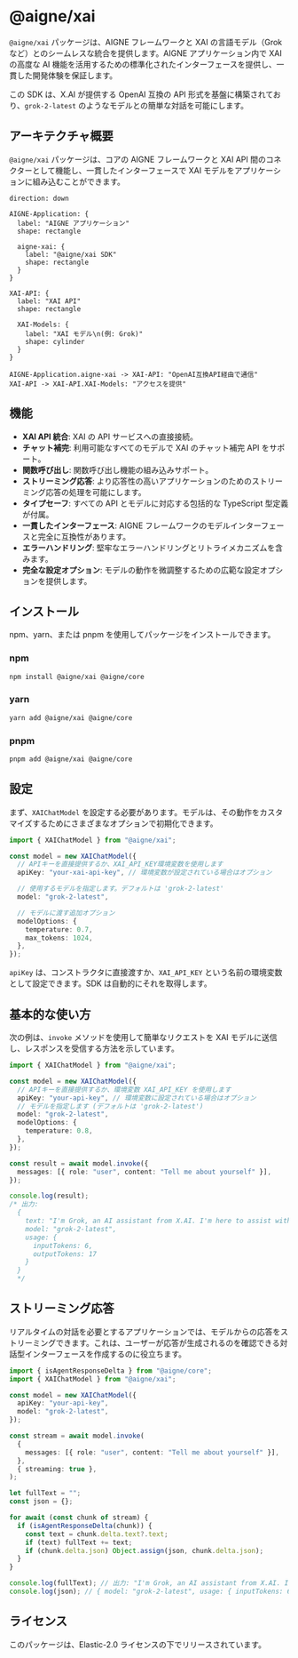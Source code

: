 # @aigne/xai

`@aigne/xai` パッケージは、AIGNE フレームワークと XAI の言語モデル（Grokなど）とのシームレスな統合を提供します。AIGNE アプリケーション内で XAI の高度な AI 機能を活用するための標準化されたインターフェースを提供し、一貫した開発体験を保証します。

この SDK は、X.AI が提供する OpenAI 互換の API 形式を基盤に構築されており、`grok-2-latest` のようなモデルとの簡単な対話を可能にします。

## アーキテクチャ概要

`@aigne/xai` パッケージは、コアの AIGNE フレームワークと XAI API 間のコネクターとして機能し、一貫したインターフェースで XAI モデルをアプリケーションに組み込むことができます。

```d2
direction: down

AIGNE-Application: {
  label: "AIGNE アプリケーション"
  shape: rectangle

  aigne-xai: {
    label: "@aigne/xai SDK"
    shape: rectangle
  }
}

XAI-API: {
  label: "XAI API"
  shape: rectangle

  XAI-Models: {
    label: "XAI モデル\n(例: Grok)"
    shape: cylinder
  }
}

AIGNE-Application.aigne-xai -> XAI-API: "OpenAI互換API経由で通信"
XAI-API -> XAI-API.XAI-Models: "アクセスを提供"
```

## 機能

*   **XAI API 統合**: XAI の API サービスへの直接接続。
*   **チャット補完**: 利用可能なすべてのモデルで XAI のチャット補完 API をサポート。
*   **関数呼び出し**: 関数呼び出し機能の組み込みサポート。
*   **ストリーミング応答**: より応答性の高いアプリケーションのためのストリーミング応答の処理を可能にします。
*   **タイプセーフ**: すべての API とモデルに対応する包括的な TypeScript 型定義が付属。
*   **一貫したインターフェース**: AIGNE フレームワークのモデルインターフェースと完全に互換性があります。
*   **エラーハンドリング**: 堅牢なエラーハンドリングとリトライメカニズムを含みます。
*   **完全な設定オプション**: モデルの動作を微調整するための広範な設定オプションを提供します。

## インストール

npm、yarn、または pnpm を使用してパッケージをインストールできます。

### npm

```bash
npm install @aigne/xai @aigne/core
```

### yarn

```bash
yarn add @aigne/xai @aigne/core
```

### pnpm

```bash
pnpm add @aigne/xai @aigne/core
```

## 設定

まず、`XAIChatModel` を設定する必要があります。モデルは、その動作をカスタマイズするためにさまざまなオプションで初期化できます。

```typescript
import { XAIChatModel } from "@aigne/xai";

const model = new XAIChatModel({
  // APIキーを直接提供するか、XAI_API_KEY環境変数を使用します
  apiKey: "your-xai-api-key", // 環境変数が設定されている場合はオプション

  // 使用するモデルを指定します。デフォルトは 'grok-2-latest'
  model: "grok-2-latest",

  // モデルに渡す追加オプション
  modelOptions: {
    temperature: 0.7,
    max_tokens: 1024,
  },
});
```

`apiKey` は、コンストラクタに直接渡すか、`XAI_API_KEY` という名前の環境変数として設定できます。SDK は自動的にそれを取得します。

## 基本的な使い方

次の例は、`invoke` メソッドを使用して簡単なリクエストを XAI モデルに送信し、レスポンスを受信する方法を示しています。

```typescript
import { XAIChatModel } from "@aigne/xai";

const model = new XAIChatModel({
  // APIキーを直接提供するか、環境変数 XAI_API_KEY を使用します
  apiKey: "your-api-key", // 環境変数に設定されている場合はオプション
  // モデルを指定します (デフォルトは 'grok-2-latest')
  model: "grok-2-latest",
  modelOptions: {
    temperature: 0.8,
  },
});

const result = await model.invoke({
  messages: [{ role: "user", content: "Tell me about yourself" }],
});

console.log(result);
/* 出力:
  {
    text: "I'm Grok, an AI assistant from X.AI. I'm here to assist with a touch of humor and wit!",
    model: "grok-2-latest",
    usage: {
      inputTokens: 6,
      outputTokens: 17
    }
  }
  */
```

## ストリーミング応答

リアルタイムの対話を必要とするアプリケーションでは、モデルからの応答をストリーミングできます。これは、ユーザーが応答が生成されるのを確認できる対話型インターフェースを作成するのに役立ちます。

```typescript
import { isAgentResponseDelta } from "@aigne/core";
import { XAIChatModel } from "@aigne/xai";

const model = new XAIChatModel({
  apiKey: "your-api-key",
  model: "grok-2-latest",
});

const stream = await model.invoke(
  {
    messages: [{ role: "user", content: "Tell me about yourself" }],
  },
  { streaming: true },
);

let fullText = "";
const json = {};

for await (const chunk of stream) {
  if (isAgentResponseDelta(chunk)) {
    const text = chunk.delta.text?.text;
    if (text) fullText += text;
    if (chunk.delta.json) Object.assign(json, chunk.delta.json);
  }
}

console.log(fullText); // 出力: "I'm Grok, an AI assistant from X.AI. I'm here to assist with a touch of humor and wit!"
console.log(json); // { model: "grok-2-latest", usage: { inputTokens: 6, outputTokens: 17 } }
```

## ライセンス

このパッケージは、Elastic-2.0 ライセンスの下でリリースされています。